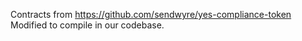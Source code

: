 Contracts from https://github.com/sendwyre/yes-compliance-token
Modified to compile in our codebase.
